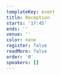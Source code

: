 ```yaml
---
templateKey: event
title: Reception
starts: '17:45'
ends: ''
venue: ''
color: none
register: false
readMore: false
order: '0'
speakers: []
---
```


